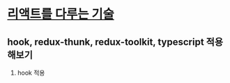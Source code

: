 # [리액트를 다루는 기술](https://book.naver.com/bookdb/book_detail.nhn?bid=13799583)

## hook, redux-thunk, redux-toolkit, typescript 적용해보기

1. hook 적용